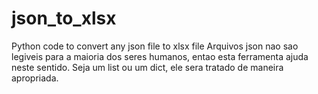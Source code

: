 # json_to_xlsx
Python code to convert any json file to xlsx file
Arquivos json nao sao legiveis para a maioria dos seres humanos, entao esta ferramenta ajuda neste sentido.
Seja um list ou um dict, ele sera tratado de maneira apropriada.

